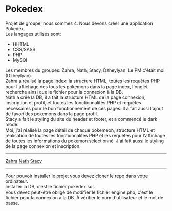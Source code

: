 # Pokedex

Projet de groupe, nous sommes 4. Nous devons créer une application Pokedex.   
Les langages utilisés sont: 
- HHTML
- CSS/SASS
- PHP
- MySQl

Les membres du groupes: Zahra, Nath, Stacy, Dzheylyan. Le PM c'était moi (Dzheylyan).  
Zahra a réalisé la page index: la structure HTML, toutes les requêtes PHP pour l'affichage des tous les pokemons dans la page index, l'onglet recherche ainsi que le fichier pour la connexion à la DB.  
Nath a créé la DB, il a fait la structure HTML de la page connexion, inscription et profil, et toutes les fonctionnalités PHP et requêtes nécessaires pour le bon fonctionnement de ces pages. Il a fait aussi l'ajout de favori des pokemons dans la page profil.  
Stacy a fait le styling du site du header et footer, et a commencé le dark mode.  
Moi, j'ai réalisé la page détail de chaque pokemeon, structure HTML et réalisation de toutes les fonctionnalités PHP et les requêtes pour l'affichage de toutes les informations du pokemon sélectionné. J'ai fait aussi le styling de la page connexion et inscription.  
___________________________________________________________________________________________________

[Zahra](https://github.com/zaraana)
[Nath](https://github.com/NathAmd)
[Stacy](https://github.com/Druart-Stacy)
___________________________________________________________________________________________________

Pour pouvoir installer le projet vous devez cloner le repo dans votre ordinateur.   
Installer la DB, c'est le fichier pokedex.sql.  
Vous devez peut-être obligé de modifier le fichier engine.php, c'est le fichier pour la connexion à la DB. À vérifier le nom d'utilisateur et le mot de passe.
